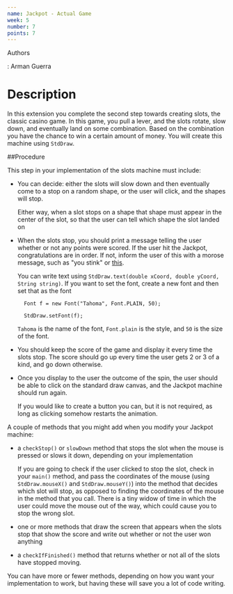 ```yaml
---
name: Jackpot - Actual Game
week: 5
number: 7
points: 7
---
```


Authors

: Arman Guerra

# Description

In this extension you complete the second step towards creating slots, the classic casino game. In this game, you pull a lever, and the slots rotate, slow down, and eventually land
on some combination. Based on the combination you have the chance to win a certain amount of money. You will create this machine using 
`StdDraw`. 

##Procedure

This step in your implementation of the slots machine must include:

* You can decide: either the slots will slow down and then eventually come to a stop on a random shape, or the user will click, and the shapes will stop.

	Either way, when a slot stops on a shape that shape must appear in the center of the slot, so that the user can tell which shape the slot landed on

* When the slots stop, you should print a message telling the user whether or not any points were scored. If the user hit the Jackpot, congratulations are in order. If not, 
inform the user of this with a morose message, such as "you stink" or [this](https://youtu.be/S3I5XcsReT0?t=10s).

	You can write text using `StdDraw.text(double xCoord, double yCoord, String string)`. If you want to set the font, create a new font and then set that as the font 

		Font f = new Font("Tahoma", Font.PLAIN, 50);
		
		StdDraw.setFont(f);

	`Tahoma` is the name of the font, `Font.plain` is the style, and `50` is the size of the font. 

* You should keep the score of the game and display it every time the slots stop. The score should go up every time the user gets 2 or 3 of a kind, and go down otherwise. 

* Once you display to the user the outcome of the spin, the user should be able to click on the standard draw canvas, and the Jackpot machine should run again.
	
	If you would like to create a button you can, but it is not required, as long as clicking somehow restarts the animation. 

A couple of methods that you might add when you modify your Jackpot machine:

* a `checkStop()` or `slowDown` method that stops the slot when the mouse is pressed or slows it down, depending on your implementation

	If you are going to check if the user clicked to stop the slot, check in your `main()` method, and pass the coordinates of the mouse (using `StdDraw.mouseX()` and `StdDraw.mouseY()`) into the method that decides which slot will stop, as opposed to finding the coordinates of the mouse in the method that you call. There is a tiny widow of time in which the user could move the mouse out of the way, which could cause you to stop the wrong slot.

* one or more methods that draw the screen that appears when the slots stop that show the score and write out whether or not the user won anything

* a `checkIfFinished()` method that returns whether or not all of the slots have stopped moving. 

You can have more or fewer methods, depending on how you want your implementation to work, but having these will save you a lot of code writing.
